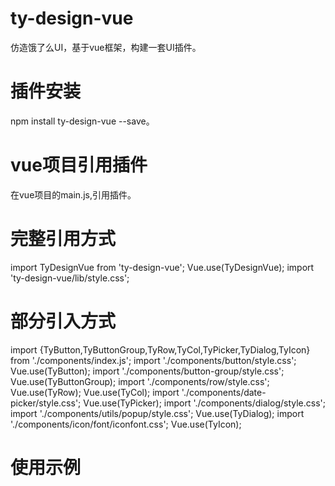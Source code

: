 # ty-design-vue
仿造饿了么UI，基于vue框架，构建一套UI插件。
# 插件安装
 npm install ty-design-vue --save。
# vue项目引用插件
在vue项目的main.js,引用插件。
# 完整引用方式
import TyDesignVue from 'ty-design-vue';
Vue.use(TyDesignVue);
import 'ty-design-vue/lib/style.css';
# 部分引入方式
import {TyButton,TyButtonGroup,TyRow,TyCol,TyPicker,TyDialog,TyIcon} from './components/index.js';
import './components/button/style.css';
Vue.use(TyButton);
import './components/button-group/style.css';
Vue.use(TyButtonGroup);
import './components/row/style.css';
Vue.use(TyRow);
Vue.use(TyCol);
import './components/date-picker/style.css';
Vue.use(TyPicker);
import './components/dialog/style.css';
import './components/utils/popup/style.css';
Vue.use(TyDialog);
import './components/icon/font/iconfont.css';
Vue.use(TyIcon);
# 使用示例


